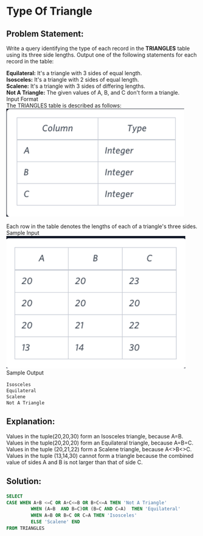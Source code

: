 # Type Of Triangle

## Problem Statement:
Write a query identifying the type of each record in the **TRIANGLES** table using its three side lengths. Output one of the following statements for each record in the table:

**Equilateral:** It's a triangle with 3 sides of equal length.<br>
**Isosceles:** It's a triangle with 2 sides of equal length.<br>
**Scalene:** It's a triangle with 3 sides of differing lengths.<br>
**Not A Triangle:** The given values of A, B, and C don't form a triangle.<br>
Input Format<br>
The TRIANGLES table is described as follows:
<br>![](./Images/Triangle.PNG)<br>

Each row in the table denotes the lengths of each of a triangle's three sides.<br>
Sample Input
<br>![](./Images/Triangle_input.PNG)<br>
Sample Output
```
Isosceles
Equilateral
Scalene
Not A Triangle
```

## Explanation:
Values in the tuple(20,20,30)  form an Isosceles triangle, because A=B.
Values in the tuple(20,20,20)  form an Equilateral triangle, because A=B=C. Values in the tuple (20,21,22) form a Scalene triangle, because A<>B<>C.
Values in the tuple (13,14,30) cannot form a triangle because the combined value of sides A and B is not larger than that of side C.

## Solution:
``` SQL
SELECT
CASE WHEN A+B <=C OR A+C<=B OR B+C<=A THEN 'Not A Triangle' 
         WHEN (A=B  AND B=C)OR (B=C AND C=A)  THEN 'Equilateral' 
         WHEN A=B OR B=C OR C=A THEN 'Isosceles' 
         ELSE 'Scalene' END
FROM TRIANGLES

